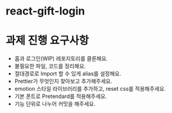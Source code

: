# react-gift-login

# 과제 진행 요구사항

- 홈과 로그인(WIP) 레포지토리를 클론해요.
- 불필요한 파일, 코드를 정리해요.
- 절대경로로 Import 할 수 있게 alias를 설정해요.
- Prettier가 무엇인지 찾아보고 추가해주세요.
- emotion 스타일 라이브러리를 추가하고, reset css를 적용해주세요.
- 기본 폰트로 Pretendard를 적용해주세요.
- 기능 단위로 나누어 커밋을 해주세요.
